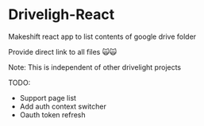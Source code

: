 # Driveligh-React

Makeshift react app to list contents of google drive folder

Provide direct link to all files 🙀🙀

Note: This is independent of other drivelight projects

TODO:

- Support page list
- Add auth context switcher
- Oauth token refresh
